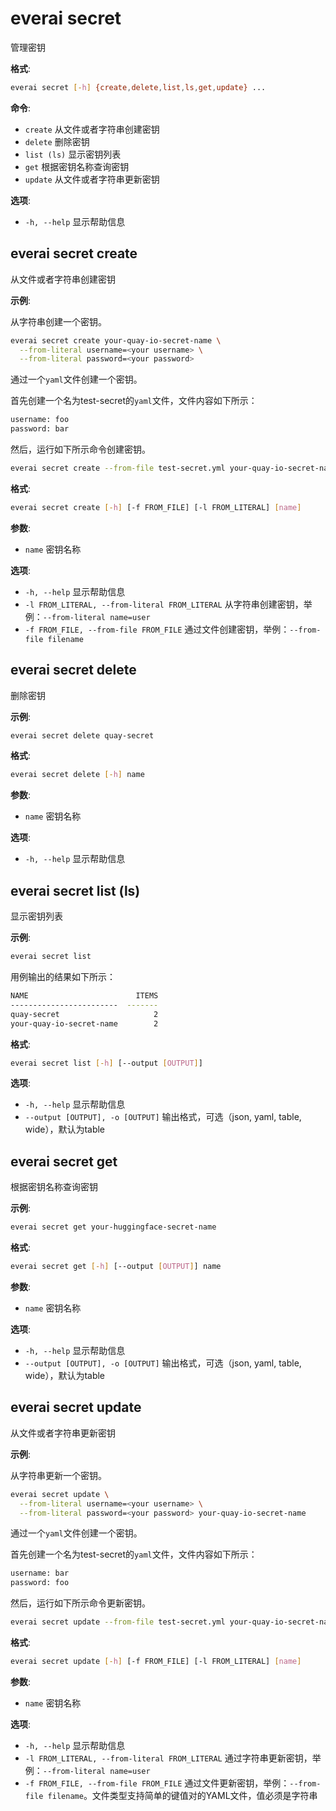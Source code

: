 # everai secret
管理密钥  

**格式**:  
```bash
everai secret [-h] {create,delete,list,ls,get,update} ...
```

**命令**:  
* `create`              从文件或者字符串创建密钥 
* `delete`              删除密钥 
* `list (ls)`           显示密钥列表 
* `get`                 根据密钥名称查询密钥 
* `update`              从文件或者字符串更新密钥 

**选项**:  
* `-h, --help`            显示帮助信息  

## everai secret create              
从文件或者字符串创建密钥

**示例**:  

从字符串创建一个密钥。  

```bash  
everai secret create your-quay-io-secret-name \
  --from-literal username=<your username> \
  --from-literal password=<your password>
```

通过一个`yaml`文件创建一个密钥。  

首先创建一个名为test-secret的`yaml`文件，文件内容如下所示：  

```bash
username: foo
password: bar
```
然后，运行如下所示命令创建密钥。 

```bash  
everai secret create --from-file test-secret.yml your-quay-io-secret-name
```

**格式**:
```bash  
everai secret create [-h] [-f FROM_FILE] [-l FROM_LITERAL] [name]  
```

**参数**:  
  * `name`                  密钥名称

**选项**:  
* `-h, --help`            显示帮助信息  
* `-l FROM_LITERAL, --from-literal FROM_LITERAL`
                        从字符串创建密钥，举例：`--from-literal name=user` 
* `-f FROM_FILE, --from-file FROM_FILE`
                        通过文件创建密钥，举例：`--from-file filename`  

## everai secret delete              
删除密钥

**示例**:  
```bash
everai secret delete quay-secret
```

**格式**:   
```bash
everai secret delete [-h] name
```
**参数**:  
  * `name`        密钥名称

**选项**:  
* `-h, --help`  显示帮助信息  

## everai secret list (ls)           
显示密钥列表  

**示例**:
```bash  
everai secret list
```

用例输出的结果如下所示：  

```bash 
NAME                        ITEMS
------------------------  -------
quay-secret                     2
your-quay-io-secret-name        2
```
 
**格式**:
```bash  
everai secret list [-h] [--output [OUTPUT]]  
```

**选项**:  
* `-h, --help`            显示帮助信息
* `--output [OUTPUT], -o [OUTPUT]`
                        输出格式，可选（json, yaml, table, wide），默认为table

## everai secret get                 
根据密钥名称查询密钥

**示例**:
```bash  
everai secret get your-huggingface-secret-name
```
**格式**:
```bash  
everai secret get [-h] [--output [OUTPUT]] name
```

**参数**:  
  * `name`                  密钥名称  

**选项**:  
* `-h, --help`            显示帮助信息  
* `--output [OUTPUT], -o [OUTPUT]`
                        输出格式，可选（json, yaml, table, wide），默认为table  

## everai secret update              
从文件或者字符串更新密钥  

**示例**:  

从字符串更新一个密钥。  

```bash
everai secret update \
  --from-literal username=<your username> \
  --from-literal password=<your password> your-quay-io-secret-name
```

通过一个`yaml`文件创建一个密钥。  

首先创建一个名为test-secret的`yaml`文件，文件内容如下所示：  

```bash
username: bar
password: foo
```
然后，运行如下所示命令更新密钥。 
 
```bash  
everai secret update --from-file test-secret.yml your-quay-io-secret-name
```


**格式**:  
```bash
everai secret update [-h] [-f FROM_FILE] [-l FROM_LITERAL] [name]
```
**参数**:  
  * `name`                  密钥名称  

**选项**:  
* `-h, --help`            显示帮助信息  
* `-l FROM_LITERAL, --from-literal FROM_LITERAL`
                        通过字符串更新密钥，举例：`--from-literal name=user`  
* `-f FROM_FILE, --from-file FROM_FILE`
                        通过文件更新密钥，举例：`--from-file filename`。文件类型支持简单的键值对的YAML文件，值必须是字符串  


